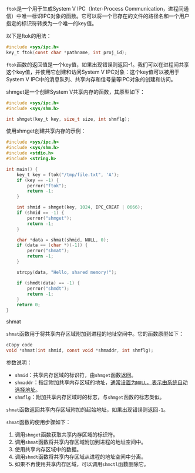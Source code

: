 `ftok`是一个用于生成System V IPC（Inter-Process Communication，进程间通信）中唯一标识IPC对象的函数。它可以将一个已存在的文件的路径名和一个用户指定的标识符转换为一个唯一的key值。

以下是ftok的用法：

```c
#include <sys/ipc.h>
key_t ftok(const char *pathname, int proj_id);
```

`ftok`函数的返回值是一个key值，如果出现错误则返回-1。我们可以在进程间共享这个key值，并使用它创建和访问System V IPC对象：这个key值可以被用于System V IPC中的消息队列、共享内存和信号量等IPC对象的创建和访问。



shmget是一个创建System V共享内存的函数，其原型如下：

```c
#include <sys/ipc.h>
#include <sys/shm.h>

int shmget(key_t key, size_t size, int shmflg);
```

使用shmget创建共享内存的示例：

```c
#include <sys/ipc.h>
#include <sys/shm.h>
#include <stdio.h>
#include <string.h>

int main() {
    key_t key = ftok("/tmp/file.txt", 'A');
    if (key == -1) {
        perror("ftok");
        return -1;
    }

    int shmid = shmget(key, 1024, IPC_CREAT | 0666);
    if (shmid == -1) {
        perror("shmget");
        return -1;
    }

    char *data = shmat(shmid, NULL, 0);
    if (data == (char *)(-1)) {
        perror("shmat");
        return -1;
    }

    strcpy(data, "Hello, shared memory!");

    if (shmdt(data) == -1) {
        perror("shmdt");
        return -1;
    }
    return 0;
}

```

shmat

`shmat`函数用于将共享内存区域附加到进程的地址空间中。它的函数原型如下：

```c
cCopy code
void *shmat(int shmid, const void *shmaddr, int shmflg);
```

参数说明：

- `shmid`：共享内存区域的标识符，由`shmget`函数返回。
- `shmaddr`：指定附加共享内存区域的地址，<u>通常设置为`NULL`，表示由系统自动选择地址</u>。
- `shmflg`：附加共享内存区域时的标志，与`shmget`函数的标志类似。

`shmat`函数返回共享内存区域附加的起始地址，如果出现错误则返回`-1`。

`shmat`函数的使用步骤如下：

1. 调用`shmget`函数获取共享内存区域的标识符。
2. 调用`shmat`函数将共享内存区域附加到进程的地址空间中。
3. 使用共享内存区域中的数据。
4. 调用`shmdt`函数将共享内存区域从进程的地址空间中分离。
5. 如果不再使用共享内存区域，可以调用`shmctl`函数删除它。